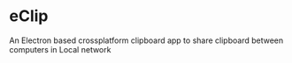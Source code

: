# eClip
An Electron based crossplatform clipboard app to share clipboard between computers in Local network
